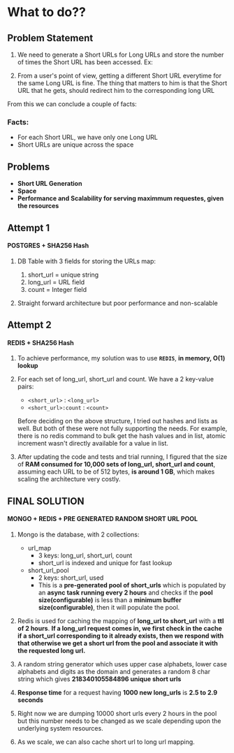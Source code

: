 # What to do??

## Problem Statement
1. We need to generate a Short URLs for Long URLs and store the number of times the Short URL has been accessed. Ex: 

2. From a user's point of view, getting a different Short URL everytime for the same Long URL is fine. The thing that matters to him is that the Short URL that he gets, should redirect him to the corresponding long URL

From this we can conclude a couple of facts:
### Facts:
- For each Short URL, we have only one Long URL
- Short URLs are unique across the space


## Problems
- **Short URL Generation**
- **Space**
- **Performance and Scalability for serving maximmum requestes, given the resources**



## Attempt 1
#### POSTGRES + SHA256 Hash
1. DB Table with 3 fields for storing the URLs map:
	1. short_url = unique string
	2. long_url = URL field
	3. count = Integer field

2. Straight forward architecture but poor performance and non-scalable

## Attempt 2
#### REDIS + SHA256 Hash
1. To achieve performance, my solution was to use **`REDIS`**, **in memory, O(1) lookup**

2. For each set of long_url, short_url and count. We have a 2 key-value pairs:

	- `<short_url>` : `<long_url>`
	- `<short_url>:count` : `<count>`

	Before deciding on the above structure, I tried out hashes and lists as well. But both of these were not fully supporting the needs. For example, there is no redis command to bulk get the hash values and in list, atomic increment wasn't directly available for a value in list.

3. After updating the code and tests and trial running, I figured that the size of **RAM consumed for 10,000 sets of long_url, short_url and count**, assuming each URL to be of 512 bytes, **is around 1 GB**, which makes scaling the architecture very costly.



## FINAL SOLUTION
#### MONGO + REDIS + PRE GENERATED RANDOM SHORT URL POOL
1. Mongo is the database, with 2 collections:
	
	- url_map
		- 3 keys: long_url, short_url, count
		- short_url is indexed and unique for fast lookup
	- short_url_pool
		- 2 keys: short_url, used
		- This is a **pre-generated pool of short_urls** which is populated by an **async task running every 2 hours** and checks if the **pool size(configurable)** is less than a **minimum buffer size(configurable)**, then it will populate the pool.   

2. Redis is used for caching the mapping of **long_url to short_url** with a **ttl of 2 hours**. **If a long_url request comes in, we first check in the cache if a short_url corresponding to it already exists, then we respond with that otherwise we get a short url from the pool and associate it with the requested long url.**
3. A random string generator which uses upper case alphabets, lower case alphabets and digits as the domain and generates a  random 8 char string which gives **218340105584896 unique short urls** 
4. **Response time** for a request having **1000 new long_urls** is **2.5 to 2.9 seconds**
5. Right now we are dumping 10000 short urls every 2 hours in the pool but this number needs to be changed as we scale depending upon the underlying system resources.
6. As we scale, we can also cache short url to long url mapping.
